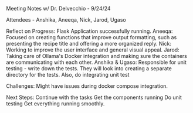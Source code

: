 Meeting Notes w/ Dr. Delvecchio - 9/24/24


Attendees - Anshika, Aneeqa, Nick, Jarod, Ugaso

Reflect on Progress:
Flask Application successfully running. 
Aneeqa: Focused on creating functions that improve output formatting, such as presenting the recipe title and offering a more organized reply.
Nick: Working to improve the user interface and general visual appeal. 
Jarod: Taking care of Ollama's Docker integration and making sure the containers are communicating with each other.
Anshika & Ugaso: Responsible for unit testing - write down the tests. They will look into creating a separate directory for the tests. Also, do integrating unit test


Challenges:
Might have issues during docker compose integration. 

Next Steps:
Continue with the tasks 
Get the components running
Do unit testing
Get everything running smoothly. 
